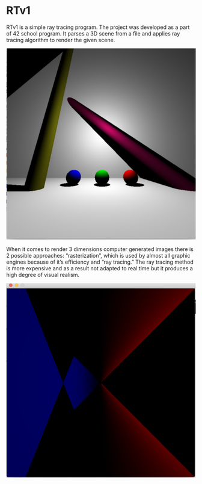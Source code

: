 # RTv1


RTv1 is a simple ray tracing program. The project was developed as a part of 42 school program. It parses a 3D scene from a file and applies ray tracing algorithm to render the given scene.

![alt text](https://github.com/NikoGardziella/RTv1/blob/main/Screen%20Shot%202022-10-26%20at%2010.28.57.png?raw=true)

When it comes to render 3 dimensions computer generated images there is 2 possible
approaches: “rasterization”, which is used by almost all graphic engines because of it’s
efficiency and “ray tracing.” The ray tracing method is more expensive and as a result
not adapted to real time but it produces a high degree of visual realism.

![alt text](https://github.com/NikoGardziella/RTv1/blob/main/Screen%20Shot%202022-10-26%20at%2010.10.01.png?raw=true)
